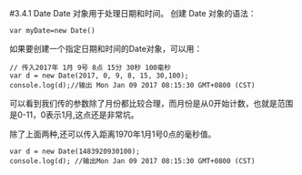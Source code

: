 #3.4.1 Date
Date 对象用于处理日期和时间。
创建 Date 对象的语法：
```
var myDate=new Date()
```
如果要创建一个指定日期和时间的Date对象，可以用：
```
// 传入2017年 1月 9号 8点 15分 30秒 100毫秒
var d = new Date(2017, 0, 9, 8, 15, 30,100);
console.log(d);//输出 Mon Jan 09 2017 08:15:30 GMT+0800 (CST)
```
可以看到我们传的参数除了月份都比较合理，而月份是从0开始计数，也就是范围是0-11，0表示1月,这点还是非常坑。

除了上面两种,还可以传入距离1970年1月1号0点的毫秒值。
```
var d = new Date(1483920930100);
console.log(d); //输出Mon Jan 09 2017 08:15:30 GMT+0800 (CST)
```